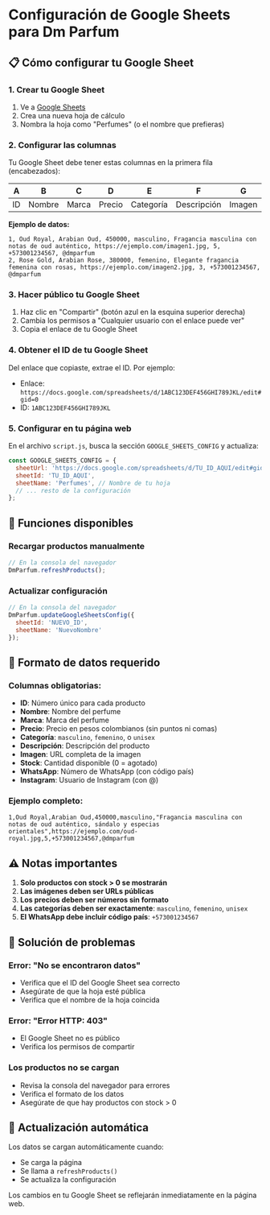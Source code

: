 # Configuración de Google Sheets para Dm Parfum

## 📋 Cómo configurar tu Google Sheet

### 1. Crear tu Google Sheet

1. Ve a [Google Sheets](https://sheets.google.com)
2. Crea una nueva hoja de cálculo
3. Nombra la hoja como "Perfumes" (o el nombre que prefieras)

### 2. Configurar las columnas

Tu Google Sheet debe tener estas columnas en la primera fila (encabezados):

| A | B | C | D | E | F | G | H | I | J |
|---|---|---|---|---|---|---|---|---|---|
| ID | Nombre | Marca | Precio | Categoría | Descripción | Imagen | Stock | WhatsApp | Instagram |

**Ejemplo de datos:**
```
1, Oud Royal, Arabian Oud, 450000, masculino, Fragancia masculina con notas de oud auténtico, https://ejemplo.com/imagen1.jpg, 5, +573001234567, @dmparfum
2, Rose Gold, Arabian Rose, 380000, femenino, Elegante fragancia femenina con rosas, https://ejemplo.com/imagen2.jpg, 3, +573001234567, @dmparfum
```

### 3. Hacer público tu Google Sheet

1. Haz clic en "Compartir" (botón azul en la esquina superior derecha)
2. Cambia los permisos a "Cualquier usuario con el enlace puede ver"
3. Copia el enlace de tu Google Sheet

### 4. Obtener el ID de tu Google Sheet

Del enlace que copiaste, extrae el ID. Por ejemplo:
- Enlace: `https://docs.google.com/spreadsheets/d/1ABC123DEF456GHI789JKL/edit#gid=0`
- ID: `1ABC123DEF456GHI789JKL`

### 5. Configurar en tu página web

En el archivo `script.js`, busca la sección `GOOGLE_SHEETS_CONFIG` y actualiza:

```javascript
const GOOGLE_SHEETS_CONFIG = {
  sheetUrl: 'https://docs.google.com/spreadsheets/d/TU_ID_AQUI/edit#gid=0',
  sheetId: 'TU_ID_AQUI',
  sheetName: 'Perfumes', // Nombre de tu hoja
  // ... resto de la configuración
};
```

## 🔧 Funciones disponibles

### Recargar productos manualmente
```javascript
// En la consola del navegador
DmParfum.refreshProducts();
```

### Actualizar configuración
```javascript
// En la consola del navegador
DmParfum.updateGoogleSheetsConfig({
  sheetId: 'NUEVO_ID',
  sheetName: 'NuevoNombre'
});
```

## 📝 Formato de datos requerido

### Columnas obligatorias:
- **ID**: Número único para cada producto
- **Nombre**: Nombre del perfume
- **Marca**: Marca del perfume
- **Precio**: Precio en pesos colombianos (sin puntos ni comas)
- **Categoría**: `masculino`, `femenino`, o `unisex`
- **Descripción**: Descripción del producto
- **Imagen**: URL completa de la imagen
- **Stock**: Cantidad disponible (0 = agotado)
- **WhatsApp**: Número de WhatsApp (con código país)
- **Instagram**: Usuario de Instagram (con @)

### Ejemplo completo:
```
1,Oud Royal,Arabian Oud,450000,masculino,"Fragancia masculina con notas de oud auténtico, sándalo y especias orientales",https://ejemplo.com/oud-royal.jpg,5,+573001234567,@dmparfum
```

## ⚠️ Notas importantes

1. **Solo productos con stock > 0 se mostrarán**
2. **Las imágenes deben ser URLs públicas**
3. **Los precios deben ser números sin formato**
4. **Las categorías deben ser exactamente**: `masculino`, `femenino`, `unisex`
5. **El WhatsApp debe incluir código país**: `+573001234567`

## 🚨 Solución de problemas

### Error: "No se encontraron datos"
- Verifica que el ID del Google Sheet sea correcto
- Asegúrate de que la hoja esté pública
- Verifica que el nombre de la hoja coincida

### Error: "Error HTTP: 403"
- El Google Sheet no es público
- Verifica los permisos de compartir

### Los productos no se cargan
- Revisa la consola del navegador para errores
- Verifica el formato de los datos
- Asegúrate de que hay productos con stock > 0

## 🔄 Actualización automática

Los datos se cargan automáticamente cuando:
- Se carga la página
- Se llama a `refreshProducts()`
- Se actualiza la configuración

Los cambios en tu Google Sheet se reflejarán inmediatamente en la página web.
